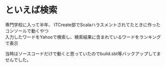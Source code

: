 # といえば検索

専門学校に入って半年、
ITCreate部でScalaハラスメントされてたときに作ったコンソールで動くやつ  
入力したワードをYahooで検索し、検索結果に含まれているワードをランキングで表示

当時はソースコードだけで動くと思っていたのでbuild.sbt等バックアップしてませんでした。
